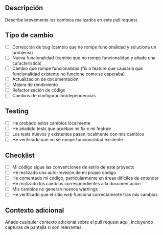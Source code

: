 ## Descripción

Describe brevemente los cambios realizados en este pull request.

## Tipo de cambio

- [ ] Corrección de bug (cambio que no rompe funcionalidad y soluciona un problema)
- [ ] Nueva funcionalidad (cambio que no rompe funcionalidad y añade una característica)
- [ ] Cambio que rompe funcionalidad (fix o feature que causaría que funcionalidad existente no funcione como se esperaba)
- [ ] Actualización de documentación
- [ ] Mejora de rendimiento
- [ ] Refactorización de código
- [ ] Cambios de configuración/dependencias

## Testing

- [ ] He probado estos cambios localmente
- [ ] He añadido tests que prueban mi fix o mi feature
- [ ] Los tests nuevos y existentes pasan localmente con mis cambios
- [ ] He verificado que no se rompe funcionalidad existente

## Checklist

- [ ] Mi código sigue las convenciones de estilo de este proyecto
- [ ] He realizado una auto-revisión de mi propio código
- [ ] He comentado mi código, particularmente en áreas difíciles de entender
- [ ] He realizado los cambios correspondientes a la documentación
- [ ] Mis cambios no generan nuevos warnings
- [ ] He verificado que el sitio web funciona correctamente tras mis cambios

## Contexto adicional

Añade cualquier contexto adicional sobre el pull request aquí, incluyendo capturas de pantalla si son relevantes.